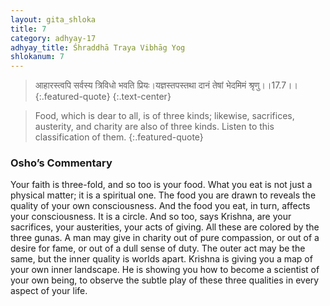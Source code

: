```yaml
---
layout: gita_shloka
title: 7
category: adhyay-17
adhyay_title: Śhraddhā Traya Vibhāg Yog
shlokanum: 7
---
```


> आहारस्त्वपि सर्वस्य त्रिविधो भवति प्रियः।यज्ञस्तपस्तथा दानं तेषां भेदमिमं श्रृणु।।17.7।।
{:.featured-quote} 
{:.text-center}

> Food, which is dear to all, is of three kinds; likewise, sacrifices, austerity, and charity are also of three kinds. Listen to this classification of them.
{:.featured-quote}

### Osho’s Commentary
Your faith is three-fold, and so too is your food. What you eat is not just a physical matter; it is a spiritual one. The food you are drawn to reveals the quality of your own consciousness. And the food you eat, in turn, affects your consciousness. It is a circle.
And so too, says Krishna, are your sacrifices, your austerities, your acts of giving. All these are colored by the three gunas. A man may give in charity out of pure compassion, or out of a desire for fame, or out of a dull sense of duty. The outer act may be the same, but the inner quality is worlds apart.
Krishna is giving you a map of your own inner landscape. He is showing you how to become a scientist of your own being, to observe the subtle play of these three qualities in every aspect of your life.

